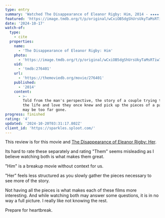 ```yaml
---
type: entry
summary: 'Watched The Disappearance of Eleanor Rigby: Him, 2014 - ★★★★'
featured: 'https://image.tmdb.org/t/p/original/wCxiOB5dgShUrsUkyTaMsRTiw7j.jpg'
date: '2024-10-17'
watch-of:
  type:
    - cite
  properties:
    name:
      - 'The Disappearance of Eleanor Rigby: Him'
    photo:
      - 'https://image.tmdb.org/t/p/original/wCxiOB5dgShUrsUkyTaMsRTiw7j.jpg'
    uid:
      - 'tmdb:276401'
    url:
      - 'https://themoviedb.org/movie/276401'
    published:
      - '2014'
    content:
      - >-
        Told from the man's perspective, the story of a couple trying to reclaim
        the life and love they once knew and pick up the pieces of a past that
        may be too far gone.
progress: finished
rating: '4'
updated: '2024-10-20T03:31:17.802Z'
client_id: 'https://sparkles.sploot.com/'
---
```

This review is for this movie and [The Disappearance of Eleanor Rigby: Her](/watched/1729395301-the-disappearance-of-eleanor-rigby-her-2014/).

Its hard to rate these separately and rating "Them" seems misleading as I believe watching both is what makes them great.

"Him" is a breakup movie without context for us.

"Her" feels less structured as you slowly gather the pieces necessary to see more of the story.

Not having all the pieces is what makes each of these films more interesting. And while watching both may answer some questions, it is in no way a full picture. I really like not knowing the rest.

Prepare for heartbreak.
